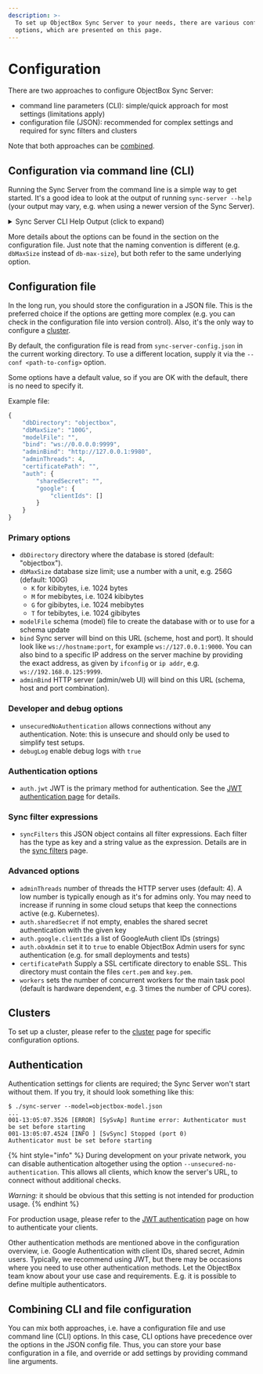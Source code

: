 ```yaml
---
description: >-
  To set up ObjectBox Sync Server to your needs, there are various configuration
  options, which are presented on this page.
---
```


# Configuration

There are two approaches to configure ObjectBox Sync Server:

* command line parameters (CLI): simple/quick approach for most settings (limitations apply)
* configuration file (JSON): recommended for complex settings and required for sync filters and clusters

Note that both approaches can be [combined](configuration.md#combining-cli-and-file-configuration).

## Configuration via command line (CLI)

Running the Sync Server from the command line is a simple way to get started. It's a good idea to look at the output of running `sync-server --help` (your output may vary, e.g. when using a newer version of the Sync Server).

<details>

<summary>Sync Server CLI Help Output (click to expand)</summary>

```
sync-server --help
001-16:12:08.9830 [INFO ] [SvSyAp] Starting ObjectBox Sync Server version 5 (protocol version: 6, core: 4.0.3-2025-01-24 (SyncServer, http, graphql, admin, tree, dlog, cluster, backup, lmdb, VectorSearch, SyncMongoDb))
ObjectBox Sync Server
Usage:
  sync-server [OPTION...]

      --admin-bind arg          host/IP and port the admin http server 
                                should listen on (default: 
                                http://127.0.0.1:9980)
      --admin-threads arg       number of the worker threads used by admin 
                                http server (default: 4)
      --admin-off               do not start the admin http server
      --async-tx-slot arg       If async DB TXs are "too fast", this adds a 
                                delay to fill up the slot (default: 3000)
      --auth-obx-admin          Enable ObjectBox Admin Users database for 
                                authentication
      --auth-required arg       Comma-separated list of authentication 
                                methods (credential types) required for 
                                clients to connect (default: "")
  -b, --bind arg                host/IP and port the sync server should 
                                listen on (default: "")
  -c, --conf arg                configuration file path (default: 
                                sync-server-config.json)
      --cert arg                certificate file path (default: "")
      --cluster-id arg          cluster ID to enable cluster mode for 
                                servers (default: "")
      --debug                   enable debug logs
      --fixed-follower          the server never becomes the leader of the 
                                cluster
      --fixed-leader            make the server the (only!) leader of the 
                                cluster (danger: read docs carefully!)
  -d, --db-directory arg        directory where the database is stored 
                                (default: objectbox)
      --db-max-size arg         database size limit; use a number with a 
                                unit (K/M/G/T), e.g. 256G (default: 
                                104857600K)
  -h, --help                    show help
      --jwt-public-key-url arg  URL to the public key for JWT token 
                                validation (default: "")
      --jwt-claim-aud arg       Expected audience claim in JWT token 
                                (default: "")
      --jwt-claim-iss arg       Expected issuer claim in JWT token 
                                (default: "")
  -m, --model arg               schema model file to load (JSON) (default: 
                                "")
      --mongo-url arg           MongoDB Sync Connector: URL to the MongoDB 
                                instance (default: "")
      --mongo-db arg            MongoDB Sync Connector: name of the primary 
                                MongoDB database to sync (default: "")
      --no-stacks               disable stack traces when logging errors
      --unsecured-no-authentication
                                [UNSECURE] allow connections without 
                                authentication
      --workers arg             number of workers for the main task pool 
                                (default is hardware dependent, e.g. 3 * 
                                CPU "cores") (default: 0)
      --restore-backup arg      restores the DB to the given backup file 
                                (by default, restoration takes place only 
                                if no DB exist)
      --backup-overwrites-db    forces the restoration of the backup even 
                                if the DB already exists (danger: 
                                overwrites the db permanently!)

```

</details>

More details about the options can be found in the section on the configuration file. Just note that the naming convention is different (e.g. `dbMaxSize` instead of `db-max-size`), but both refer to the same underlying option.

## Configuration file

In the long run, you should store the configuration in a JSON file. This is the preferred choice if the options are getting more complex (e.g. you can check in the configuration file into version control). Also, it's the only way to configure a [cluster](sync-cluster.md).

By default, the configuration file is read from `sync-server-config.json` in the current working directory. To use a different location, supply it via the `--conf <path-to-config>` option.

Some options have a default value, so if you are OK with the default, there is no need to specify it.

Example file:

```javascript
{
    "dbDirectory": "objectbox",
    "dbMaxSize": "100G",
    "modelFile": "",
    "bind": "ws://0.0.0.0:9999",
    "adminBind": "http://127.0.0.1:9980",
    "adminThreads": 4,
    "certificatePath": "",
    "auth": {
        "sharedSecret": "",
        "google": {
            "clientIds": []
        }
    }
}
```

### Primary options

* `dbDirectory` directory where the database is stored (default: "objectbox").
* `dbMaxSize` database size limit; use a number with a unit, e.g. 256G (default: 100G)&#x20;
  * `K` for kibibytes, i.e. 1024 bytes
  * `M` for mebibytes, i.e. 1024 kibibytes
  * `G` for gibibytes, i.e. 1024 mebibytes
  * `T` for tebibytes, i.e. 1024 gibibytes
* `modelFile` schema (model) file to create the database with or to use for a schema update
* `bind` Sync server will bind on this URL (scheme, host and port). It should look like `ws://hostname:port`, for example `ws://127.0.0.1:9000`. You can also bind to a specific IP address on the server machine by providing the exact address, as given by `ifconfig` or `ip addr`, e.g. `ws://192.168.0.125:9999`.
* `adminBind` HTTP server (admin/web UI) will bind on this URL (schema, host and port combination).

### Developer and debug options

* `unsecuredNoAuthentication` allows connections without any authentication. Note: this is unsecure and should only be used to simplify test setups.
* `debugLog` enable debug logs with `true`

### Authentication options

* `auth.jwt` JWT is the primary method for authentication. See the [JWT authentication page](jwt-authentication.md) for details.

### Sync filter expressions

* `syncFilters` this JSON object contains all filter expressions.
  Each filter has the type as key and a string value as the expression.
  Details are in the [sync filters](sync-filters.md) page.

### Advanced options

* `adminThreads` number of threads the HTTP server uses (default: 4). A low number is typically enough as it's for admins only. You may need to increase if running in some cloud setups that keep the connections active (e.g. Kubernetes).
* `auth.sharedSecret` if not empty, enables the shared secret authentication with the given key
* `auth.google.clientIds` a list of GoogleAuth client IDs (strings)
* `auth.obxAdmin` set it to `true` to enable ObjectBox Admin users for sync authentication (e.g. for small deployments and tests)
* `certificatePath` Supply a SSL certificate directory to enable SSL. This directory must contain the files `cert.pem` and `key.pem`.
* `workers` sets the number of concurrent workers for the main task pool (default is hardware dependent, e.g. 3 times the number of CPU cores).

## Clusters
To set up a cluster, please refer to the [cluster](sync-cluster.md) page for specific configuration options.

## Authentication

Authentication settings for clients are required; the Sync Server won't start without them. If you try, it should look something like this:

```
$ ./sync-server --model=objectbox-model.json
...
001-13:05:07.3526 [ERROR] [SySvAp] Runtime error: Authenticator must be set before starting
001-13:05:07.4524 [INFO ] [SvSync] Stopped (port 0)
Authenticator must be set before starting
```

{% hint style="info" %}
During development on your private network, you can disable authentication altogether using the option `--unsecured-no-authentication`. This allows all clients, which know the server's URL, to connect without additional checks.

_Warning:_ it should be obvious that this setting is not intended for production usage.
{% endhint %}

For production usage, please refer to the [JWT authentication](./jwt-authentication.md) page on how to authenticate your clients.

Other authentication methods are mentioned above in the configuration overview, i.e. Google Authentication with client IDs, shared secret, Admin users.
Typically, we recommend using JWT, but there may be occasions where you need to use other authentication methods. Let the ObjectBox team know about your use case and requirements. E.g. it is possible to define multiple authenticators.

## Combining CLI and file configuration

You can mix both approaches, i.e. have a configuration file and use command line (CLI) options. In this case, CLI options have precedence over the options in the JSON config file. Thus, you can store your base configuration in a file, and override or add settings by providing command line arguments.
